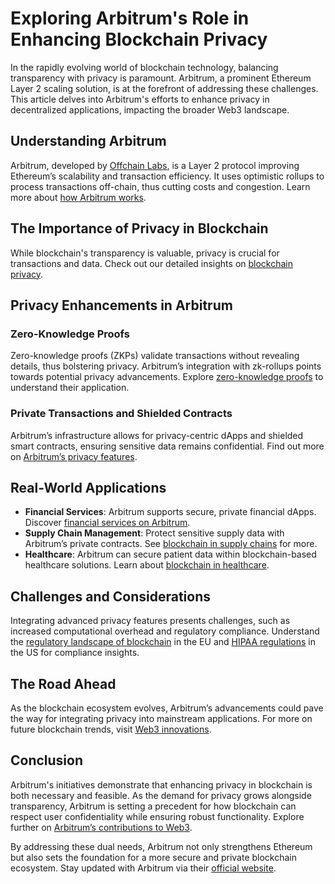 # Exploring Arbitrum's Role in Enhancing Blockchain Privacy

In the rapidly evolving world of blockchain technology, balancing transparency with privacy is paramount. Arbitrum, a prominent Ethereum Layer 2 scaling solution, is at the forefront of addressing these challenges. This article delves into Arbitrum's efforts to enhance privacy in decentralized applications, impacting the broader Web3 landscape.

## Understanding Arbitrum

Arbitrum, developed by [Offchain Labs](https://offchainlabs.com/), is a Layer 2 protocol improving Ethereum’s scalability and transaction efficiency. It uses optimistic rollups to process transactions off-chain, thus cutting costs and congestion. Learn more about [how Arbitrum works](https://offchainlabs.com/arbitrum).

## The Importance of Privacy in Blockchain

While blockchain's transparency is valuable, privacy is crucial for transactions and data. Check out our detailed insights on [blockchain privacy](https://example.com/blockchain-privacy).

## Privacy Enhancements in Arbitrum

### Zero-Knowledge Proofs

Zero-knowledge proofs (ZKPs) validate transactions without revealing details, thus bolstering privacy. Arbitrum’s integration with zk-rollups points towards potential privacy advancements. Explore [zero-knowledge proofs](https://z.cash/technology/zksnarks/) to understand their application.

### Private Transactions and Shielded Contracts

Arbitrum’s infrastructure allows for privacy-centric dApps and shielded smart contracts, ensuring sensitive data remains confidential. Find out more on [Arbitrum’s privacy features](https://example.com/arbitrum-privacy).

## Real-World Applications

- **Financial Services**: Arbitrum supports secure, private financial dApps. Discover [financial services on Arbitrum](https://example.com/financial-services-arbitrum).
- **Supply Chain Management**: Protect sensitive supply data with Arbitrum’s private contracts. See [blockchain in supply chains](https://example.com/supply-chain-privacy) for more.
- **Healthcare**: Arbitrum can secure patient data within blockchain-based healthcare solutions. Learn about [blockchain in healthcare](https://example.com/healthcare-blockchain).

## Challenges and Considerations

Integrating advanced privacy features presents challenges, such as increased computational overhead and regulatory compliance. Understand the [regulatory landscape of blockchain](https://gdpr-info.eu/) in the EU and [HIPAA regulations](https://www.hhs.gov/hipaa/index.html) in the US for compliance insights.

## The Road Ahead

As the blockchain ecosystem evolves, Arbitrum’s advancements could pave the way for integrating privacy into mainstream applications. For more on future blockchain trends, visit [Web3 innovations](https://example.com/web3-future).

## Conclusion

Arbitrum's initiatives demonstrate that enhancing privacy in blockchain is both necessary and feasible. As the demand for privacy grows alongside transparency, Arbitrum is setting a precedent for how blockchain can respect user confidentiality while ensuring robust functionality. Explore further on [Arbitrum’s contributions to Web3](https://example.com/arbitrum-web3).

By addressing these dual needs, Arbitrum not only strengthens Ethereum but also sets the foundation for a more secure and private blockchain ecosystem. Stay updated with Arbitrum via their [official website](https://offchainlabs.com/arbitrum).